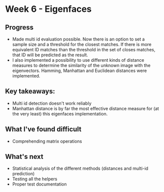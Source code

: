 # Week 6 - Eigenfaces

## Progress
- Made multi id evaluation possible. Now there is an option to set a sample size and a threshold for the closest matches. If there is more equivalent ID matches than the threshold in the set of closes matches, that ID will be predicted as the result.
- I also implemented a possibility to use different kinds of distance measures to determine the similarity of the unknown image with the eigenvectors. Hamming, Manhattan and Euclidean distances were implemented.

## Key takeaways:
- Multi id detection doesn't work reliably
- Manhattan distance is by far the most effective distance measure for (at the very least) this eigenfaces implementation.

## What I've found difficult
- Comprehending matrix operations


## What's next
- Statistical analysis of the different methods (distances and multi-id prediction)
- Testing all the helpers
- Proper test documentation